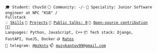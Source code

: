 <code>🎓 Student: ChuvSU</code>
<code>⚪ Community: -/-</code>
<code>👷 Speciality: Junior Software engineer at NPC "KSB" / Fullstack</code><br>
<code>💡 [Skills](SKILLS.md)</code>
<code>🧻 [Projects](PROJECTS.md)</code>
<code>📢 [Public talks: 0](TALKS.md)</code>
<code>👀 [Open-source contribution](CONTRIBUTION.md)</code><br>
<code>🧑‍💻 Languages: Python, JavaScript, C++</code>
<code>📦 Tech stack: Django, FastAPI, VueJS, Docker</code>
<code>🪙 [Rates](RATES.md)</code><br>
<code>💬 telegram: [@mzkntv](https://telegram.me/mzkntv)</code>
<code>📫 [muzykantov99@gmail.com](mailto:muzykantov99@gmail.com)</code>
